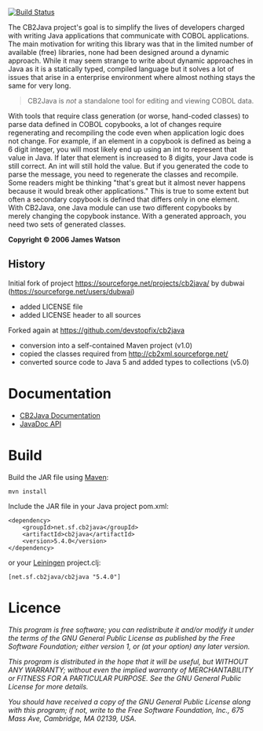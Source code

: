 [![Build Status](https://travis-ci.org/johnhearn/cb2java.svg?branch=master)](https://travis-ci.org/johnhearn/cb2java)

The CB2Java project's goal is to simplify the lives of developers charged 
with writing Java applications that communicate
with COBOL applications. The main motivation for writing this library was
that in the limited number of available (free) libraries, none had been
designed around a dynamic approach. While it may seem strange to write about
dynamic approaches in Java as it is a statically typed, compiled language
but it solves a lot of issues that arise in a enterprise environment where
almost nothing stays the same for very long.

> CB2Java is *not* a standalone tool for editing
> and viewing COBOL data.

With tools that require class generation (or worse, hand-coded
classes) to parse data defined in COBOL copybooks, a lot of changes require
regenerating and recompiling the code even when application logic does not
change. For example, if an element in a copybook is defined as being a 6
digit integer, you will most likely end up using an int to represent that
value in Java. If later that element is increased to 8 digits, your Java
code is still correct. An int will still hold the value. But if you
generated the code to parse the message, you need to regenerate the classes
and recompile. Some readers might be thinking "that's great but it almost
never happens because it would break other applications." This is true to
some extent but often a secondary copybook is defined that differs only in
one element. With CB2Java, one Java module can use two different copybooks
by merely changing the copybook instance. With a generated approach, you
need two sets of generated classes.

__Copyright &copy; 2006 James Watson__


History
-------

Initial fork of project https://sourceforge.net/projects/cb2java/ by dubwai (https://sourceforge.net/users/dubwai)
- added LICENSE file
- added LICENSE header to all sources

Forked again at https://github.com/devstopfix/cb2java
- conversion into a self-contained Maven project (v1.0)
- copied the classes required from http://cb2xml.sourceforge.net/
- converted source code to Java 5 and added types to collections (v5.0)


Documentation
=============

* [CB2Java Documentation](http://cb2java.sourceforge.net/cb2javadoc.html)
* [JavaDoc API](http://cb2java.sourceforge.net/javadoc/index.html)

Build
=====

Build the JAR file using [Maven](http://maven.apache.org/):

    mvn install

Include the JAR file in your Java project pom.xml:

    <dependency>
        <groupId>net.sf.cb2java</groupId>
        <artifactId>cb2java</artifactId>
        <version>5.4.0</version>
    </dependency>

or your [Leiningen](https://github.com/technomancy/leiningen) project.clj:

    [net.sf.cb2java/cb2java "5.4.0"]


Licence
=======

_This program is free software; you can redistribute it and/or modify
it under the terms of the GNU General Public License as published by
the Free Software Foundation; either version 1, or (at your option)
any later version._

_This program is distributed in the hope that it will be useful,
but WITHOUT ANY WARRANTY; without even the implied warranty of
MERCHANTABILITY or FITNESS FOR A PARTICULAR PURPOSE.  See the
GNU General Public License for more details._

_You should have received a copy of the GNU General Public License
along with this program; if not, write to the Free Software
Foundation, Inc., 675 Mass Ave, Cambridge, MA 02139, USA._
